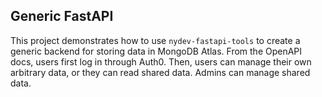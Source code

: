 ## Generic FastAPI

This project demonstrates how to use `nydev-fastapi-tools` to create a generic backend for storing data in MongoDB Atlas.
From the OpenAPI docs, users first log in through Auth0. Then, users can manage their own arbitrary data, or they can read
shared data. Admins can manage shared data.
